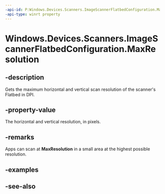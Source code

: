 ----api-id: P:Windows.Devices.Scanners.ImageScannerFlatbedConfiguration.MaxResolution
-api-type: winrt property
---<!-- Property syntaxpublic Windows.Devices.Scanners.ImageScannerResolution MaxResolution { get; }--># Windows.Devices.Scanners.ImageScannerFlatbedConfiguration.MaxResolution## -descriptionGets the maximum horizontal and vertical scan resolution of the scanner's Flatbed in DPI.## -property-valueThe horizontal and vertical resolution, in pixels.## -remarksApps can scan at **MaxResolution** in a small area at the highest possible resolution.## -examples## -see-also